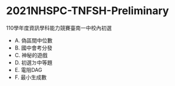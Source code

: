 # 2021NHSPC-TNFSH-Preliminary
110學年度資訊學科能力競賽臺南一中校內初選

* A. 偽區間中位數
* B. 國中會考分發
* C. 神秘的遊戲
* D. 初選ㄉ中等題
* E. 電阻DAG
* F. 最小生成數
